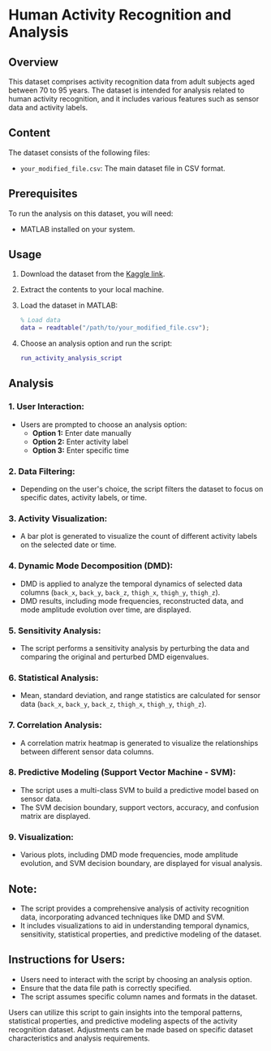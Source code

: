 

# Human Activity Recognition and Analysis

## Overview

This dataset comprises activity recognition data from adult subjects aged between 70 to 95 years. The dataset is intended for analysis related to human activity recognition, and it includes various features such as sensor data and activity labels.

## Content

The dataset consists of the following files:

- `your_modified_file.csv`: The main dataset file in CSV format.

## Prerequisites

To run the analysis on this dataset, you will need:

- MATLAB installed on your system.

## Usage

1. Download the dataset from the [Kaggle link](https://www.kaggle.com/datasets/anshtanwar/adult-subjects-70-95-years-activity-recognition/data).
2. Extract the contents to your local machine.
3. Load the dataset in MATLAB:

    ```matlab
    % Load data
    data = readtable("/path/to/your_modified_file.csv");
    ```

4. Choose an analysis option and run the script:

    ```matlab
    run_activity_analysis_script
    ```
## Analysis 

### 1. User Interaction:
   - Users are prompted to choose an analysis option:
     - **Option 1:** Enter date manually
     - **Option 2:** Enter activity label
     - **Option 3:** Enter specific time

### 2. Data Filtering:
   - Depending on the user's choice, the script filters the dataset to focus on specific dates, activity labels, or time.

### 3. Activity Visualization:
   - A bar plot is generated to visualize the count of different activity labels on the selected date or time.

### 4. Dynamic Mode Decomposition (DMD):
   - DMD is applied to analyze the temporal dynamics of selected data columns (`back_x`, `back_y`, `back_z`, `thigh_x`, `thigh_y`, `thigh_z`).
   - DMD results, including mode frequencies, reconstructed data, and mode amplitude evolution over time, are displayed.

### 5. Sensitivity Analysis:
   - The script performs a sensitivity analysis by perturbing the data and comparing the original and perturbed DMD eigenvalues.

### 6. Statistical Analysis:
   - Mean, standard deviation, and range statistics are calculated for sensor data (`back_x`, `back_y`, `back_z`, `thigh_x`, `thigh_y`, `thigh_z`).

### 7. Correlation Analysis:
   - A correlation matrix heatmap is generated to visualize the relationships between different sensor data columns.

### 8. Predictive Modeling (Support Vector Machine - SVM):
   - The script uses a multi-class SVM to build a predictive model based on sensor data.
   - The SVM decision boundary, support vectors, accuracy, and confusion matrix are displayed.

### 9. Visualization:
   - Various plots, including DMD mode frequencies, mode amplitude evolution, and SVM decision boundary, are displayed for visual analysis.

## Note:
- The script provides a comprehensive analysis of activity recognition data, incorporating advanced techniques like DMD and SVM.
- It includes visualizations to aid in understanding temporal dynamics, sensitivity, statistical properties, and predictive modeling of the dataset.

## Instructions for Users:
- Users need to interact with the script by choosing an analysis option.
- Ensure that the data file path is correctly specified.
- The script assumes specific column names and formats in the dataset.

Users can utilize this script to gain insights into the temporal patterns, statistical properties, and predictive modeling aspects of the activity recognition dataset. Adjustments can be made based on specific dataset characteristics and analysis requirements.





